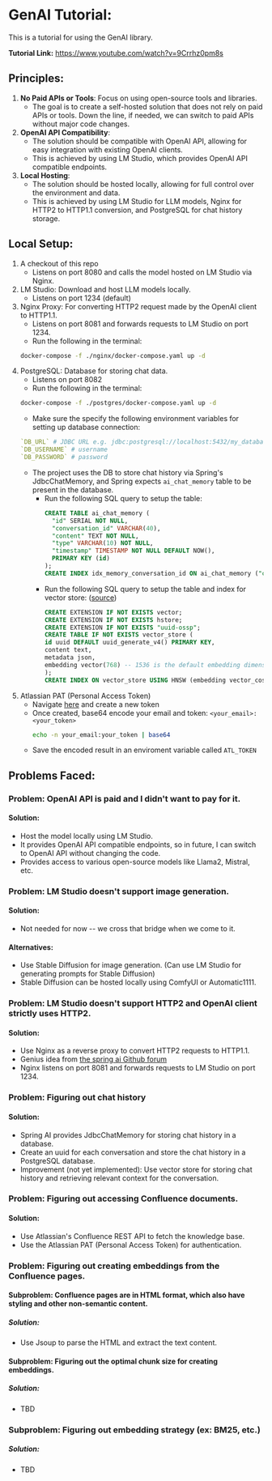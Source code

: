 # GenAI Tutorial:

This is a tutorial for using the GenAI library.

**Tutorial Link:** https://www.youtube.com/watch?v=9Crrhz0pm8s

## Principles:
1. **No Paid APIs or Tools**: Focus on using open-source tools and libraries.
   - The goal is to create a self-hosted solution that does not rely on paid APIs or tools. Down the line, if needed, we can switch to paid APIs without major code changes.
2. **OpenAI API Compatibility**:
   - The solution should be compatible with OpenAI API, allowing for easy integration with existing OpenAI clients.
   - This is achieved by using LM Studio, which provides OpenAI API compatible endpoints.
3. **Local Hosting**:
   - The solution should be hosted locally, allowing for full control over the environment and data.
   - This is achieved by using LM Studio for LLM models, Nginx for HTTP2 to HTTP1.1 conversion, and PostgreSQL for chat history storage.

## Local Setup:
1. A checkout of this repo
    - Listens on port 8080 and calls the model hosted on LM Studio via Nginx.
2. LM Studio: Download and host LLM models locally.
   - Listens on port 1234 (default)
3. Nginx Proxy: For converting HTTP2 request made by the OpenAI client to HTTP1.1.
    - Listens on port 8081 and forwards requests to LM Studio on port 1234.
    - Run the following in the terminal:
    ```bash
    docker-compose -f ./nginx/docker-compose.yaml up -d
    ```
4. PostgreSQL: Database for storing chat data.
    - Listens on port 8082
    - Run the following in the terminal:
    ```bash
    docker-compose -f ./postgres/docker-compose.yaml up -d
    ```
   - Make sure the specify the following environment variables for setting up database connection:
    ```yaml
    `DB_URL` # JDBC URL e.g. jdbc:postgresql://localhost:5432/my_database
    `DB_USERNAME` # username
    `DB_PASSWORD` # password
    ```
   - The project uses the DB to store chat history via Spring's JdbcChatMemory, and Spring expects `ai_chat_memory` table to be present in the database.
     - Run the following SQL query to setup the table:
       ```sql
       CREATE TABLE ai_chat_memory (
         "id" SERIAL NOT NULL,
         "conversation_id" VARCHAR(40),
         "content" TEXT NOT NULL,
         "type" VARCHAR(10) NOT NULL,
         "timestamp" TIMESTAMP NOT NULL DEFAULT NOW(),
         PRIMARY KEY (id)
       );
       CREATE INDEX idx_memory_conversation_id ON ai_chat_memory ("conversation_id");
       ```
     - Run the following SQL query to setup the table and index for vector store: ([source](https://docs.spring.io/spring-ai/reference/1.0/api/vectordbs/pgvector.html#_prerequisites))
       ```sql
       CREATE EXTENSION IF NOT EXISTS vector;
       CREATE EXTENSION IF NOT EXISTS hstore;
       CREATE EXTENSION IF NOT EXISTS "uuid-ossp";
       CREATE TABLE IF NOT EXISTS vector_store (
       id uuid DEFAULT uuid_generate_v4() PRIMARY KEY,
       content text,
       metadata json,
       embedding vector(768) -- 1536 is the default embedding dimension
       );
       CREATE INDEX ON vector_store USING HNSW (embedding vector_cosine_ops);
       ```
5. Atlassian PAT (Personal Access Token)
   - Navigate [here](https://id.atlassian.com/manage-profile/security/api-tokens) and create a new token
   - Once created, base64 encode your email and token: `<your_email>:<your_token>`
     ```bash
     echo -n your_email:your_token | base64
     ```
   - Save the encoded result in an enviroment variable called `ATL_TOKEN`

## Problems Faced:
### Problem: OpenAI API is paid and I didn't want to pay for it.
#### Solution:
- Host the model locally using LM Studio.
- It provides OpenAI API compatible endpoints, so in future, I can switch to OpenAI API without changing the code.
- Provides access to various open-source models like Llama2, Mistral, etc.
### Problem: LM Studio doesn't support image generation.
#### Solution:
- Not needed for now -- we cross that bridge when we come to it.
#### Alternatives:
- Use Stable Diffusion for image generation. (Can use LM Studio for generating prompts for Stable Diffusion)
- Stable Diffusion can be hosted locally using ComfyUI or Automatic1111.
### Problem: LM Studio doesn't support HTTP2 and OpenAI client strictly uses HTTP2.
#### Solution:
- Use Nginx as a reverse proxy to convert HTTP2 requests to HTTP1.1.
- Genius idea from [the spring ai Github forum](https://github.com/spring-projects/spring-ai/issues/2441)
- Nginx listens on port 8081 and forwards requests to LM Studio on port 1234.
### Problem: Figuring out chat history
#### Solution:
- Spring AI provides JdbcChatMemory for storing chat history in a database.
- Create an uuid for each conversation and store the chat history in a PostgreSQL database.
- Improvement (not yet implemented): Use vector store for storing chat history and retrieving relevant context for the conversation.
### Problem: Figuring out accessing Confluence documents.
#### Solution:
- Use Atlassian's Confluence REST API to fetch the knowledge base.
- Use the Atlassian PAT (Personal Access Token) for authentication.
### Problem: Figuring out creating embeddings from the Confluence pages.
#### Subproblem: Confluence pages are in HTML format, which also have styling and other non-semantic content.
##### Solution:
- Use Jsoup to parse the HTML and extract the text content.
#### Subproblem: Figuring out the optimal chunk size for creating embeddings.
##### Solution:
- TBD
### Subproblem: Figuring out embedding strategy (ex: BM25, etc.)
##### Solution:
- TBD
